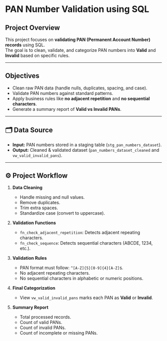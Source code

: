 # PAN Number Validation using SQL  

## Project Overview  
This project focuses on **validating PAN (Permanent Account Number) records** using SQL.  
The goal is to clean, validate, and categorize PAN numbers into **Valid** and **Invalid** based on specific rules.  

---

##  Objectives  
- Clean raw PAN data (handle nulls, duplicates, spacing, and case).  
- Validate PAN numbers against standard patterns.  
- Apply business rules like **no adjacent repetition** and **no sequential characters**.  
- Generate a summary report of **Valid vs Invalid PANs**.  

---

## 🗂 Data Source  
- **Input:** PAN numbers stored in a staging table (`stg_pan_numbers_dataset`).  
- **Output:** Cleaned & validated dataset (`pan_numbers_dataset_cleaned` and `vw_valid_invalid_pans`).  

---

## ⚙ Project Workflow  
1. **Data Cleaning**  
   - Handle missing and null values.  
   - Remove duplicates.  
   - Trim extra spaces.  
   - Standardize case (convert to uppercase).  

2. **Validation Functions**  
   - `fn_check_adjacent_repetition`: Detects adjacent repeating characters.  
   - `fn_check_sequence`: Detects sequential characters (ABCDE, 1234, etc.).  

3. **Validation Rules**  
   - PAN format must follow: `^[A-Z]{5}[0-9]{4}[A-Z]$`.  
   - No adjacent repeating characters.  
   - No sequential characters in alphabetic or numeric positions.  

4. **Final Categorization**  
   - View `vw_valid_invalid_pans` marks each PAN as **Valid** or **Invalid**.  

5. **Summary Report**  
   - Total processed records.  
   - Count of valid PANs.  
   - Count of invalid PANs.  
   - Count of incomplete or missing PANs.  
